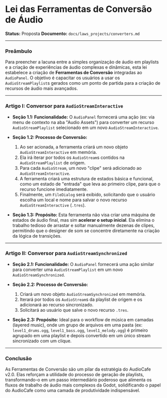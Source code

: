 # Lei das Ferramentas de Conversão de Áudio

**Status:** Proposta
**Documento:** `docs/laws_projects/converters.md`

---

### **Preâmbulo**

Para preencher a lacuna entre a simples organização de áudio em playlists e a criação de experiências de áudio complexas e dinâmicas, esta lei estabelece a criação de **Ferramentas de Conversão** integradas ao `AudioPanel`. O objetivo é capacitar os usuários a usar os `AudioStreamPlaylist`s gerados como um ponto de partida para a criação de recursos de áudio mais avançados.

---

### **Artigo I: Conversor para `AudioStreamInteractive`**

*   **Seção 1.1: Funcionalidade:** O `AudioPanel` fornecerá uma ação (ex: via menu de contexto na aba "Audio Assets") para converter um recurso `AudioStreamPlaylist` selecionado em um novo `AudioStreamInteractive`.

*   **Seção 1.2: Processo de Conversão:**
    1.  Ao ser acionada, a ferramenta criará um novo objeto `AudioStreamInteractive` em memória.
    2.  Ela irá iterar por todos os `AudioStream`s contidos na `AudioStreamPlaylist` de origem.
    3.  Para cada `AudioStream`, um novo "clipe" será adicionado ao `AudioStreamInteractive`.
    4.  A ferramenta criará uma estrutura de estados básica e funcional, como um estado de "entrada" que leva ao primeiro clipe, para que o recurso funcione imediatamente.
    5.  Finalmente, um `FileDialog` será exibido, solicitando que o usuário escolha um local e nome para salvar o novo recurso `AudioStreamInteractive` (`.tres`).

*   **Seção 1.3: Propósito:** Esta ferramenta não visa criar uma máquina de estados de áudio final, mas sim **acelerar o setup inicial**. Ela elimina o trabalho tedioso de arrastar e soltar manualmente dezenas de clipes, permitindo que o designer de som se concentre diretamente na criação da lógica de transições.

---

### **Artigo II: Conversor para `AudioStreamSynchronized`**

*   **Seção 2.1: Funcionalidade:** O `AudioPanel` fornecerá uma ação similar para converter uma `AudioStreamPlaylist` em um novo `AudioStreamSynchronized`.

*   **Seção 2.2: Processo de Conversão:**
    1.  Criará um novo objeto `AudioStreamSynchronized` em memória.
    2.  Iterará por todos os `AudioStream`s da playlist de origem e os adicionará ao recurso sincronizado.
    3.  Solicitará ao usuário que salve o novo recurso `.tres`.

*   **Seção 2.3: Propósito:** Ideal para o workflow de música em camadas (layered music), onde um grupo de arquivos em uma pasta (ex: `level1_drums.ogg`, `level1_bass.ogg`, `level1_melody.ogg`) é primeiro agrupado em uma playlist e depois convertido em um único stream sincronizado com um clique.

---

### **Conclusão**

As Ferramentas de Conversão são um pilar da estratégia do AudioCafe v2.0. Elas reforçam a utilidade do processo de geração de playlists, transformando-o em um passo intermediário poderoso que alimenta os fluxos de trabalho de áudio mais complexos da Godot, solidificando o papel do AudioCafe como uma camada de produtividade indispensável.
